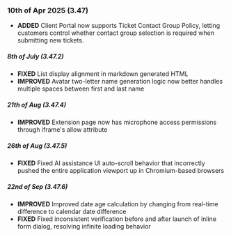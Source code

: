 ### 10th of Apr 2025 (3.47)

- **ADDED** Client Portal now supports Ticket Contact Group Policy, letting customers control whether contact group selection is required when submitting new tickets.

##### 8th of July (3.47.2)

- **FIXED** List display alignment in markdown generated HTML
- **IMPROVED** Avatar two-letter name generation logic now better handles multiple spaces between first and last name

##### 21th of Aug (3.47.4)

- **IMPROVED** Extension page now has microphone access permissions through iframe's allow attribute

##### 26th of Aug (3.47.5)
- **FIXED** Fixed AI assistance UI auto-scroll behavior that incorrectly pushed the entire application viewport up in Chromium-based browsers

##### 22nd of Sep (3.47.6)
- **IMPROVED** Improved date age calculation by changing from real-time difference to calendar date difference 
- **FIXED** Fixed inconsistent verification before and after launch of inline form dialog, resolving infinite loading behavior
